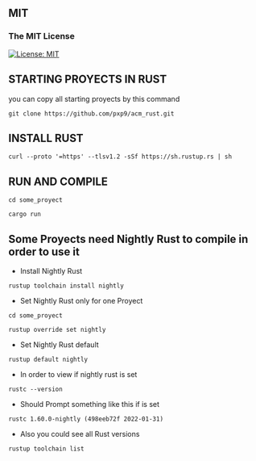 ## MIT
### The MIT License
[![License: MIT](https://img.shields.io/badge/License-MIT-yellow.svg)](https://opensource.org/licenses/MIT)
## STARTING PROYECTS IN RUST
you can copy all starting proyects by this command 

```
git clone https://github.com/pxp9/acm_rust.git
```


## INSTALL RUST

```
curl --proto '=https' --tlsv1.2 -sSf https://sh.rustup.rs | sh
```
## RUN AND COMPILE 

```
cd some_proyect
```

```
cargo run
```

## Some Proyects need Nightly Rust to compile in order to use it 
- Install Nightly Rust 
```
rustup toolchain install nightly
```
- Set Nightly Rust only for one Proyect
```
cd some_proyect
```

```
rustup override set nightly
```
- Set Nightly Rust default
```
rustup default nightly
```
- In order to view if nightly rust is set 
```
rustc --version
```

- Should Prompt something like this if is set
```
rustc 1.60.0-nightly (498eeb72f 2022-01-31)
```

- Also you could see all Rust versions
```
rustup toolchain list
```
